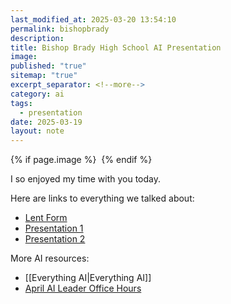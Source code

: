 ```yaml
---
last_modified_at: 2025-03-20 13:54:10
permalink: bishopbrady
description: 
title: Bishop Brady High School AI Presentation
image: 
published: "true"
sitemap: "true"
excerpt_separator: <!--more-->
category: ai
tags:
  - presentation
date: 2025-03-19
layout: note
---
```



{% if page.image %} <img src="{{ page.image }}" alt=""> {% endif %}

I so enjoyed my time with you today.

Here are links to everything we talked about:

- [Lent Form](https://docs.google.com/forms/d/e/1FAIpQLSedZiGPyMzoteDGFdPDZf31HBHTi8-4kEohLbIX6HmxiHjpHw/viewform?usp=dialog)
- [Presentation 1](https://docs.google.com/presentation/d/1fyT__6vd8S70xc3iWn9-lWsOspaIz1oG4l4Jvb2TfZg/edit?usp=sharing)
- [Presentation 2](https://sharing.ia.net/presenter/07455f395bfe48df9f3e39e92e0c8a04/view#/)

More AI resources: 
- [[Everything AI|Everything AI]]
- [April AI Leader Office Hours](https://www.icloud.com/invites/044YxoYP-Sk75lwbsb6PV_tAQ)
